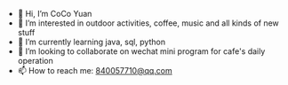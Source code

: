 - 👋 Hi, I’m CoCo Yuan
- 👀 I’m interested in outdoor activities, coffee, music and all kinds of new stuff
- 🌱 I’m currently learning java, sql, python
- 💞️ I’m looking to collaborate on wechat mini program for cafe's daily operation 
- 📫 How to reach me: 840057710@qq.com

<!---
kyua0001/kyua0001 is a ✨ special ✨ repository because its `README.md` (this file) appears on your GitHub profile.
You can click the Preview link to take a look at your changes.
--->
